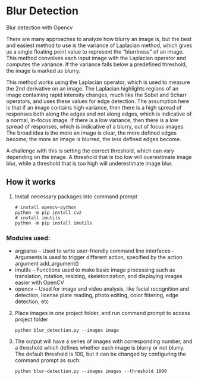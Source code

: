 # Blur Detection 

Blur detection with Opencv 

There are many approaches to analyze how blurry an image is, but the best and easiest method to use is the variance of Laplacian method, which gives us a single floating point value to represent the “blurriness” of an image. This method convolves each input image with the Laplacian operator and computes the variance. If the variance falls below a predefined threshold, the image is marked as blurry. 

This method works using the Laplacian operator, which is used to measure the 2nd derivative on an image. The Laplacian highlights regions of an image containing rapid intensity changes, much like the Sobel and Scharr operators, and uses these values for edge detection. The assumption here is that if an image contains high variance, then there is a high spread of responses both along the edges and not along edges, which is indicative of a normal, in-focus image. If there is a low variance, then there is a low spread of responses, which is indicative of a blurry, out of focus images. The broad idea is the more an image is clear, the more defined edges become; the more an image is blurred, the less defined edges become.       

A challenge with this is setting the correct threshold, which can vary depending on the image. A threshold that is too low will overestimate image blur, while a threshold that is too high will underestimate image blur. 

## How it works 
1.	Install necessary packages into command prompt 
       ```
      # install opencv-python
       python -m pip install cv2
      # install imutils
       python -m pip install imutils
	```
### Modules used: 
- argparse – Used to write user-friendly command line interfaces 
        -	Arguments is used to trigger different action, specified by the action argument add_argument()
- 	imutils – Functions used to make basic image processing such as translation, rotation, resizing, skeletonization, and displaying images easier with OpenCV 
- 	opencv – Used for image and video analysis, like facial recognition and detection, license plate reading, photo editing, color filtering, edge detection, etc  

2. 	Place images in one project folder, and run command prompt to access project folder  
	```
	python blur_detection.py --images image
	```
3. 	The output will have a series of images with corresponding number, and a threshold which defines whether each image is blurry or not blurry. The default threshold is 100, but it can be changed by configuring the command prompt as such:  

		python blur-detection.py --images images --threshold 1000


